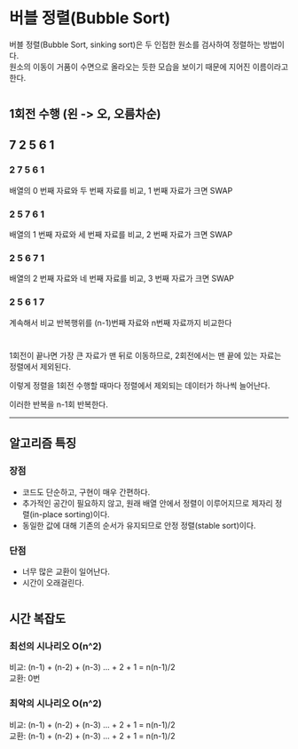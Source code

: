 # 버블 정렬(Bubble Sort)

버블 정렬(Bubble Sort, sinking sort)은 두 인접한 원소를 검사하여 정렬하는 방법이다.  
원소의 이동이 거품이 수면으로 올라오는 듯한 모습을 보이기 때문에 지어진 이름이라고 한다.

#

## 1회전 수행 (왼 -> 오, 오름차순) 

## 7 2 5 6 1

### 2 7 5 6 1

배열의 0 번째 자료와 두 번째 자료를 비교, 1 번째 자료가 크면 SWAP

### 2 5 7 6 1
  
배열의 1 번째 자료와 세 번째 자료를 비교, 2 번째 자료가 크면 SWAP
  
### 2 5 6 7 1  
  
배열의 2 번째 자료와 네 번째 자료를 비교, 3 번째 자료가 크면 SWAP  

### 2 5 6 1 7

계속해서 비교 반복행위를 (n-1)번째 자료와 n번째 자료까지 비교한다  
  
#

1회전이 끝나면 가장 큰 자료가 맨 뒤로 이동하므로, 2회전에서는 맨 끝에 있는 자료는 정렬에서 제외된다.  
  
이렇게 정렬을 1회전 수행할 때마다 정렬에서 제외되는 데이터가 하나씩 늘어난다.  
  
이러한 반복을 n-1회 반복한다.

---

## 알고리즘 특징

### 장점

- 코드도 단순하고, 구현이 매우 간편하다.
- 추가적인 공간이 필요하지 않고, 원래 배열 안에서 정렬이 이루어지므로 제자리 정렬(in-place sorting)이다.
- 동일한 값에 대해 기존의 순서가 유지되므로 안정 정렬(stable sort)이다.

### 단점

- 너무 많은 교환이 일어난다.
- 시간이 오래걸린다.

#

## 시간 복잡도

### 최선의 시나리오 O(n^2)

비교: (n-1) + (n-2) + (n-3) ... + 2 + 1 = n(n-1)/2  
교환: 0번

### 최악의 시나리오 O(n^2)

비교: (n-1) + (n-2) + (n-3) ... + 2 + 1 = n(n-1)/2  
교환: (n-1) + (n-2) + (n-3) ... + 2 + 1 = n(n-1)/2 

